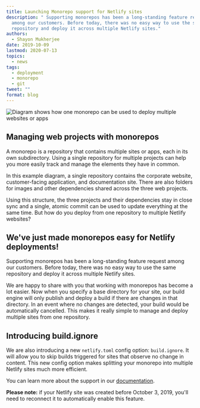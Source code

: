 ```yaml
---
title: Launching Monorepo support for Netlify sites
description: " Supporting monorepos has been a long-standing feature request
  among our customers. Before today, there was no easy way to use the same
  repository and deploy it across multiple Netlify sites."
authors:
  - Shayon Mukherjee
date: 2019-10-09
lastmod: 2020-07-13
topics:
  - news
tags:
  - deployment
  - monorepo
  - git
tweet: ""
format: blog
---
```

![Diagram shows how one monorepo can be used to deploy multiple websites or apps](/img/blog/v6_noman-2x.png "Netlify monorepo support diagram")

## Managing web projects with monorepos

A monorepo is a repository that contains multiple sites or apps, each in its own subdirectory. Using a single repository for multiple projects can help you more easily track and manage the elements they have in common.

In this example diagram, a single repository contains the corporate website, customer-facing application, and documentation site. There are also folders for images and other dependencies shared across the three web projects.

Using this structure, the three projects and their dependencies stay in close sync and a single, atomic commit can be used to update everything at the same time. But how do you deploy from one repository to multiple Netlify websites?

## We've just made monorepos easy for Netlify deployments!

Supporting monorepos has been a long-standing feature request among our customers. Before today, there was no easy way to use the same repository and deploy it across multiple Netlify sites.

We are happy to share with you that working with monorepos has become a lot easier. Now when you specify a base directory for your site, our build engine will only publish and deploy a build if there are changes in that directory. In an event where no changes are detected, your build would be automatically cancelled. This makes it really simple to manage and deploy multiple sites from one repository.

## Introducing build.ignore

We are also introducing a new `netlify.toml` config option: `build.ignore`. It will allow you to skip builds triggered for sites that  observe no change in content. This new config option makes splitting your monorepo into multiple Netlify sites much more efficient.

You can learn more about the support in our [documentation](https://docs.netlify.com/configure-builds/common-configurations/#monorepos).

**Please note:** if your Netlify site was created before October 3, 2019, you'll need to reconnect it to automatically enable this feature.
